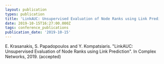 ```yaml
---
layout: publication
types: publication
title: 'LinkAUC: Unsupervised Evaluation of Node Ranks using Link Prediction'
date: 2019-10-15T16:27:00.000Z
tags: conference_publications
publication_date: '2019-10-15'
---
```

E. Krasanakis, S. Papadopoulos and Y. Kompatsiaris. "LinkAUC: Unsupervised Evaluation of Node Ranks using Link Prediction". In Complex Networks, 2019. (accepted)

